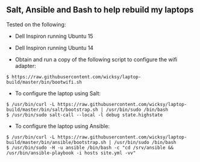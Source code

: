 ## Salt, Ansible and Bash to help rebuild my laptops

Tested on the following:

* Dell Inspiron running Ubuntu 15
* Dell Inspiron running Ubuntu 14

* Obtain and run a copy of the following script to configure the wifi adapter:

```
$ https://raw.githubusercontent.com/wicksy/laptop-build/master/bin/bootwifi.sh
```

* To configure the laptop using Salt:

```
$ /usr/bin/curl -L https://raw.githubusercontent.com/wicksy/laptop-build/master/bin/salt/bootstrap.sh | /usr/bin/sudo /bin/bash
$ /usr/bin/sudo salt-call --local -l debug state.highstate
```

* To configure the laptop using Ansible:

```
$ /usr/bin/curl -L https://raw.githubusercontent.com/wicksy/laptop-build/master/bin/ansible/bootstrap.sh | /usr/bin/sudo /bin/bash
$ /usr/bin/sudo -H -u ansible /bin/bash -c "cd /srv/ansible && /usr/bin/ansible-playbook -i hosts site.yml -vv"
```
